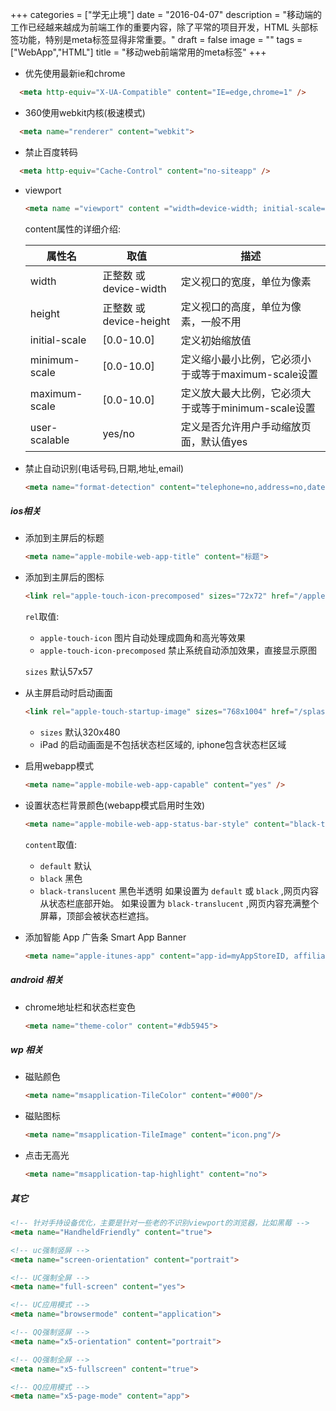 +++
categories = ["学无止境"]
date = "2016-04-07"
description = "移动端的工作已经越来越成为前端工作的重要内容，除了平常的项目开发，HTML 头部标签功能，特别是meta标签显得非常重要。"
draft = false
image = ""
tags = ["WebApp","HTML"]
title = "移动web前端常用的meta标签"
+++

* 优先使用最新ie和chrome
```html
  <meta http-equiv="X-UA-Compatible" content="IE=edge,chrome=1" />
  ```

* 360使用webkit内核(极速模式)
```html
  <meta name="renderer" content="webkit">
  ```

* 禁止百度转码
```html
  <meta http-equiv="Cache-Control" content="no-siteapp" />
  ```

* viewport
  ```html
  <meta name ="viewport" content ="width=device-width; initial-scale=1.0; maximum-scale=1; user-scalable=no;" />
  ```
  content属性的详细介绍:
  <table class="mdl-data-table mdl-shadow--2dp">
    <thead>
      <tr>
        <th>属性名</th>
        <th>取值</th>
        <th>描述</th>
      </tr>
    </thead>
    <tbody>
      <tr>
        <td>width</td>
        <td>正整数 或 device-width</td>
        <td>定义视口的宽度，单位为像素</td>
      </tr>
      <tr>
        <td>height</td>
        <td>正整数 或 device-height</td>
        <td>定义视口的高度，单位为像素，一般不用</td>
      </tr>
      <tr>
        <td>initial-scale</td>
        <td>[0.0-10.0]</td>
        <td>定义初始缩放值</td>
      </tr>
      <tr>
        <td>minimum-scale</td>
        <td>[0.0-10.0]</td>
        <td>定义缩小最小比例，它必须小于或等于maximum-scale设置</td>
      </tr>
      <tr>
        <td>maximum-scale</td>
        <td>[0.0-10.0]</td>
        <td>定义放大最大比例，它必须大于或等于minimum-scale设置</td>
      </tr>
      <tr>
        <td>user-scalable</td>
        <td>yes/no</td>
        <td>定义是否允许用户手动缩放页面，默认值yes</td>
      </tr>
    </tbody>
  </table>

* 禁止自动识别(电话号码,日期,地址,email)
  ```html
  <meta name="format-detection" content="telephone=no,address=no,date=no,email=no">
  ```


##### ios相关

* 添加到主屏后的标题
  ```html
  <meta name="apple-mobile-web-app-title" content="标题">
  ```

* 添加到主屏后的图标
  ```html
  <link rel="apple-touch-icon-precomposed" sizes="72x72" href="/apple-touch-icon.png" />
  ```
  `rel`取值:
    * `apple-touch-icon` 图片自动处理成圆角和高光等效果
    * `apple-touch-icon-precomposed` 禁止系统自动添加效果，直接显示原图   

    `sizes` 默认57x57

* 从主屏启动时启动画面
  ```html
  <link rel="apple-touch-startup-image" sizes="768x1004" href="/splash-screen.png" />
  ```
    * `sizes` 默认320x480
    * iPad 的启动画面是不包括状态栏区域的, iphone包含状态栏区域

* 启用webapp模式
  ```html
  <meta name="apple-mobile-web-app-capable" content="yes" />
  ```

* 设置状态栏背景颜色(webapp模式启用时生效)
  ```html
  <meta name="apple-mobile-web-app-status-bar-style" content="black-translucent" />
  ```
  `content`取值:
    * `default` 默认
    * `black` 黑色
    * `black-translucent` 黑色半透明
  如果设置为 `default` 或 `black` ,网页内容从状态栏底部开始。 如果设置为 `black-translucent` ,网页内容充满整个屏幕，顶部会被状态栏遮挡。

* 添加智能 App 广告条 Smart App Banner
    ```html
    <meta name="apple-itunes-app" content="app-id=myAppStoreID, affiliate-data=myAffiliateData, app-argument=myURL">
    ```

##### android 相关

* chrome地址栏和状态栏变色  
  
    ```html
    <meta name="theme-color" content="#db5945">
    ```

##### wp 相关
* 磁贴颜色
    ```html
    <meta name="msapplication-TileColor" content="#000"/>
    ```

* 磁贴图标
    ```html
    <meta name="msapplication-TileImage" content="icon.png"/>
    ```

* 点击无高光
    ```html
    <meta name="msapplication-tap-highlight" content="no">
    ```

##### 其它

```html
<!-- 针对手持设备优化，主要是针对一些老的不识别viewport的浏览器，比如黑莓 -->
<meta name="HandheldFriendly" content="true">

<!-- uc强制竖屏 -->
<meta name="screen-orientation" content="portrait">

<!-- UC强制全屏 -->
<meta name="full-screen" content="yes">

<!-- UC应用模式 -->
<meta name="browsermode" content="application">

<!-- QQ强制竖屏 -->
<meta name="x5-orientation" content="portrait">

<!-- QQ强制全屏 -->
<meta name="x5-fullscreen" content="true">

<!-- QQ应用模式 -->
<meta name="x5-page-mode" content="app">
```
